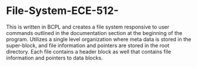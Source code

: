 # File-System-ECE-512-
This is written in BCPL and creates a file system responsive to user commands outlined in the documentation section at the beginning of the program. Utilizes a single level organization where meta data is stored in the super-block, and file information and pointers are stored in the root directory. Each file contains a header block as well that contains file information and pointers to data blocks.

